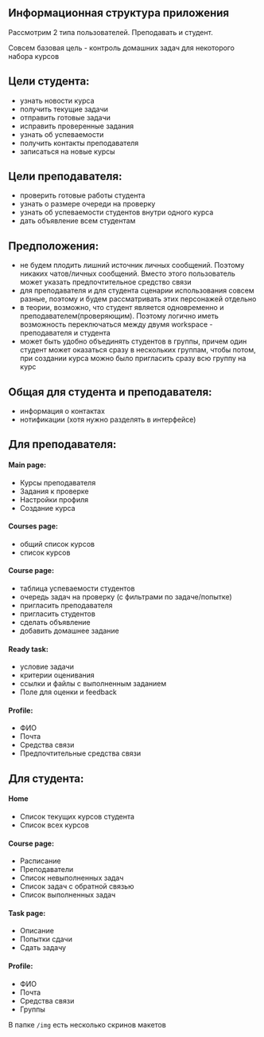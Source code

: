 ## Информационная структура приложения

Рассмотрим 2 типа пользователей. Преподавать и студент.

Совсем базовая цель - контроль домашних задач для некоторого набора курсов

## Цели студента:
* узнать новости курса
* получить текущие задачи
* отправить готовые задачи
* исправить проверенные задания
* узнать об успеваемости
* получить контакты преподавателя
* записаться на новые курсы

## Цели преподавателя:
* проверить готовые работы студента
* узнать о размере очереди на проверку
* узнать об успеваемости студентов внутри одного курса
* дать объявление всем студентам

## Предположения:
* не будем плодить лишний источник личных сообщений. Поэтому никаких чатов/личных сообщений. Вместо этого пользователь может указать 
предпочтительное средство связи
* для преподавателя и для студента сценарии использования совсем разные, поэтому и будем рассматривать этих персонажей отдельно
* в теории, возможно, что студент является одновременно и преподавателем(проверяющим). Поэтому логично иметь возможность переключаться между двумя
workspace - преподавателя и студента
* может быть удобно объединять студентов в группы, причем один студент может оказаться сразу в нескольких группам, чтобы потом,
при создании курса можно было пригласить сразу всю группу на курс

## Общая для студента и преподавателя:
* информация о контактах
* нотификации (хотя нужно разделять в интерфейсе)

## Для преподавателя:
#### Main page:
* Курсы преподавателя
* Задания к проверке
* Настройки профиля
* Создание курса

#### Courses page:
* общий список курсов
* список курсов

#### Course page:
* таблица успеваемости студентов
* очередь задач на проверку (с фильтрами по задаче/попытке)
* пригласить преподавателя
* пригласить студентов
* сделать объявление
* добавить домашнее задание

#### Ready task:
* условие задачи
* критерии оценивания
* ссылки и файлы с выполненным заданием
* Поле для оценки и feedback

#### Profile:
* ФИО
* Почта
* Средства связи
* Предпочтительные средства связи

## Для студента:

#### Home
* Список текущих курсов студента
* Список всех курсов

#### Course page:
* Расписание
* Преподаватели
* Список невыполненных задач
* Список задач с обратной связью
* Список выполненных задач

#### Task page:
* Описание
* Попытки сдачи
* Сдать задачу

#### Profile:
* ФИО
* Почта
* Средства связи
* Группы

В папке `/img` есть несколько скринов макетов
